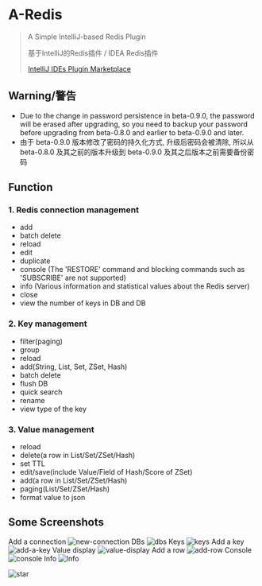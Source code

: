 # A-Redis
> A Simple IntelliJ-based Redis Plugin
> 
> 基于IntelliJ的Redis插件 / IDEA Redis插件
> 
> [IntelliJ IDEs Plugin Marketplace](https://plugins.jetbrains.com/plugin/17595-redis-helper)

## Warning/警告

- Due to the change in password persistence in beta-0.9.0, the password will be erased after upgrading, so you need to backup your password before upgrading from beta-0.8.0 and earlier to beta-0.9.0 and later.
- 由于 beta-0.9.0 版本修改了密码的持久化方式, 升级后密码会被清除, 所以从 beta-0.8.0 及其之前的版本升级到 beta-0.9.0 及其之后版本之前需要备份密码

## Function
### 1. Redis connection management
  - add
  - batch delete
  - reload
  - edit
  - duplicate
  - console (The 'RESTORE' command and blocking commands such as 'SUBSCRIBE' are not supported)
  - info (Various information and statistical values about the Redis server)
  - close
  - view the number of keys in DB and DB

### 2. Key management
  - filter(paging)
  - group
  - reload
  - add(String, List, Set, ZSet, Hash)
  - batch delete
  - flush DB
  - quick search
  - rename
  - view type of the key

### 3. Value management
  - reload
  - delete(a row in List/Set/ZSet/Hash)
  - set TTL
  - edit/save(include Value/Field of Hash/Score of ZSet)
  - add(a row in List/Set/ZSet/Hash)
  - paging(List/Set/ZSet/Hash)
  - format value to json

## Some Screenshots
Add a connection
![new-connection](./img/new-connection.png)
DBs
![dbs](./img/dbs.png)
Keys
![keys](./img/keys.png)
Add a key
![add-a-key](./img/add-a-key.png)
Value display
![value-display](./img/value-display.png)
Add a row
![add-row](./img/add-row.png)
Console
![console](./img/console.png)
Info
![Info](./img/info.png)

![star](./img/star.jpg)
